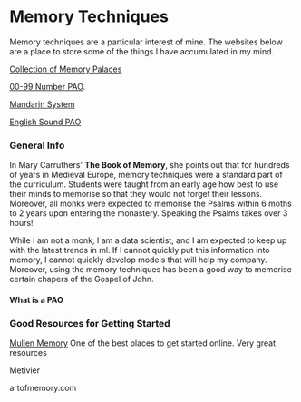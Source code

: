# Memory Techniques 

Memory techniques are a particular interest of mine.  The websites below are a place to store some of the things I have accumulated in my mind.

[Collection of Memory Palaces](./Memory_Palaces.html)

[00-99 Number PAO](./00-99PAO.html).

[Mandarin System](./Mandarin_System.html)

[English Sound PAO](./English_PAO.html)

### General Info
In Mary Carruthers' **The Book of Memory**, she points out that for hundreds of years in Medieval Europe, memory techniques were a standard part of the curriculum.  Students were taught from an early age how best to use their minds to memorise so that they would not forget their lessons.  Moreover, all monks were expected to memorise the Psalms within 6 moths to 2 years upon entering the monastery.  Speaking the Psalms takes over 3 hours!  

While I am not a monk, I am a data scientist, and I am expected to keep up with the latest trends in ml.  If I cannot quickly put this information into memory, I cannot quickly develop models that will help my company.  Moreover, using the memory techniques has been a good way to memorise certain chapers of the Gospel of John.  

#### What is a PAO

### Good Resources for Getting Started

[Mullen Memory](https://mullenmemory.com/)
One of the best places to get started online.  Very great resources

Metivier

artofmemory.com
